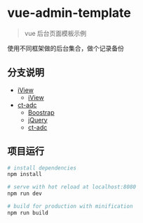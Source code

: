# vue-admin-template

> vue 后台页面模板示例

使用不同框架做的后台集合，做个记录备份


## 分支说明

- [iView](/tree/iview)
    - [iView](https://www.iviewui.com/)
- [ct-adc](/tree/ct-adc)
    - [Boostrap](http://www.bootcss.com/)
    - [jQuery](https://jquery.com/)
    - [ct-adc](https://github.com/ct-adc)


## 项目运行

``` bash
# install dependencies
npm install

# serve with hot reload at localhost:8080
npm run dev

# build for production with minification
npm run build
```
